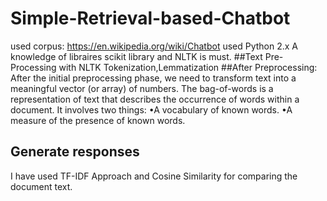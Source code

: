 # Simple-Retrieval-based-Chatbot
used corpus: https://en.wikipedia.org/wiki/Chatbot
used Python 2.x
A knowledge of  libraires scikit library and NLTK is must.
##Text Pre- Processing with NLTK
Tokenization,Lemmatization
##After Preprocessing:
After the initial preprocessing phase, we need to transform text into a meaningful vector (or array) of numbers. 
The bag-of-words is a representation of text that describes the occurrence of words within a document. It involves 
two things:
•A vocabulary of known words.
•A measure of the presence of known words.
## Generate responses
I have used TF-IDF Approach and Cosine Similarity for comparing the document text.

